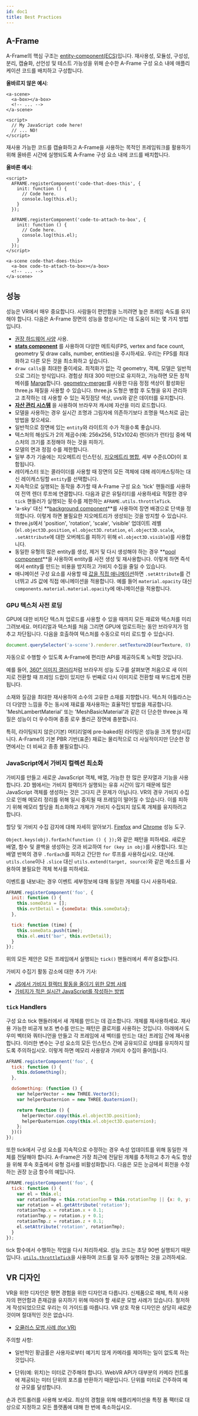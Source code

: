 ```yaml
---
id: doc1
title: Best Practices
---
```


<!-- md 에러 -->

## A-Frame

[ecs]: ./entity-component-system.md
[mixins]: ../core/mixins.md
[template]: https://github.com/supermedium/superframe/tree/master/components/template/

A-Frame의 핵심 구조는 [entity-component(ECS)][ecs]입니다. 재사용성, 모듈성, 구성성, 분리, 캡슐화, 선언성 및 테스트 가능성을 위해 순수한 A-Frame 구성 요소 내에 애플리케이션
코드를 배치하고 구성합니다.

**올바르지 않은 예시**:

```
<a-scene>
  <a-box></a-box>
  <!-- ... -->
</a-scene>

<script>
  // My JavaScript code here!
  // ... NO!
</script>
```

재사용 가능한 코드를 캡슐화하고 A-Frame을 사용하는 목적인 프레임워크를 활용하기 위해 올바른 시간에 실행되도록 A-Frame 구성 요소 내에 코드를 배치합니다.

**올바른 예시**:

```
<script>
  AFRAME.registerComponent('code-that-does-this', {
    init: function () {
      // Code here.
      console.log(this.el);
    }
  });

  AFRAME.registerComponent('code-to-attach-to-box', {
    init: function () {
      // Code here.
      console.log(this.el);
    }
  });
</script>

<a-scene code-that-does-this>
  <a-box code-to-attach-to-box></a-box>
  <!-- ... -->
</a-scene>
```

## 성능

[animation]: ../components/animation.md#direct-values-through-object3d-and-components
[asm]: ../core/asset-management-system.md
[hardware]: ./vr-headsets-and-webvr-browsers.md
[stats]: ../components/stats.md
[pool]: ../components/pool.md
[background]: ../components/background.md
[geometrymerger]: https://www.npmjs.com/package/aframe-geometry-merger-component


성능은 VR에서 매우 중요합니다. 사람들이 편안함을 느끼려면 높은 프레임 속도를 유지해야 합니다. 다음은 A-Frame 장면의 성능을 향상시키는 데 도움이 되는 몇 가지 방법입니다.

- [권장 하드웨어 사양][hardware] 사용.
- **[stats component][stats]** 를 사용하여 다양한 메트릭(FPS, vertex and face count, geometry 및 draw calls, number, entities)을 주시하세요. 우리는 FPS를 최대화하고 다른 모든 것을 최소화하고 싶습니다.
- `draw calls`을 최대한 줄이세요. 최적화가 없는 각 geometry, 객체, 모델은 일반적으로 그리는 방식입니다. 경험상 최대 300 미만으로 유지하고, 가능하면 모든 정적 메쉬를 [Marge][geometrymerger]합니다. [geometry-merger][geometrymerger]를 사용한 다음 정점 색상이 활성화된 three.js 재질을 사용할 수 있습니다. three.js 도형은 병합 후 도형을 유지 관리하고 조작하는 데 사용할 수 있는 꼭짓점당 색상, uvs와 같은 데이터를 유지합니다.
- **[자산 관리 시스템][asm]** 을 사용하여 브라우저 캐시에 자산을 미리 로드합니다.
- 모델을 사용하는 경우 실시간 조명과 그림자에 의존하기보다 조명을 텍스처로 굽는 방법을 찾으세요.
- 일반적으로 장면에 있는 `entity`와 라이트의 수가 적을수록 좋습니다.
- 텍스처의 해상도가 2의 제곱수(예: 256x256, 512x1024) 렌더러가 런타임 중에 텍스처의 크기를 조정해야 하는 것을 피하기.
- 모델의 면과 정점 수를 제한합니다.
- 일부 추가 기술에는 지오메트리 인스턴싱, [지오메트리 병합][geometrymerger], 세부 수준(LOD)이 포함됩니다.
- 레이캐스터 또는 콜라이더를 사용할 때 장면의 모든 객체에 대해 레이캐스팅하는 대신 레이캐스팅할 `entity`를 선택합니다.
- 지속적으로 실행되는 동작을 추가할 때 A-Frame 구성 요소 'tick' 핸들러를 사용하여 전역 렌더 루프에 연결합니다. 다음과 같은 유틸리티를 사용하세요
  적절한 경우 `tick` 핸들러가 실행되는 횟수를 제한하는 `AFRAME.utils.throttleTick`.
- 'a-sky' 대신 **[background component][background]**를 사용하여 장면 배경으로 단색을 정의합니다. 이렇게 하면 불필요한 지오메트리가 생성되는 것을 방지할 수 있습니다.
- three.js에서 'position', 'rotation', 'scale', 'visible' 업데이트
  레벨(`el.object3D.position`, `el.object3D.rotation`, `el.object3D.scale`,
  `.setAttribute`에 대한 오버헤드를 피하기 위해 `el.object3D.visible`)를 사용합니다.
- 동일한 유형의 많은 entity를 생성, 제거 및 다시 생성해야 하는 경우 **[pool component][pool]**을 사용하여 entity를 사전 생성 및 재사용합니다. 이렇게 하면 즉석에서 entity를 만드는 비용을 방지하고 가비지 수집을 줄일 수 있습니다.
- 애니메이션 구성 요소를 사용할 때 [값을 직접 애니메이션][animation]하면 `.setAttribute`를 건너뛰고 JS 값에 직접 애니메이션을 적용합니다.
  예를 들어 `material.opacity` 대신 `components.material.material.opacity`에 애니메이션을 적용합니다.

### GPU 텍스처 사전 로딩

GPU에 대한 비차단 텍스처 업로드를 사용할 수 있을 때까지 모든 재료와 텍스처를 미리 그려보세요. 머티리얼과 텍스처를 처음 그리면 GPU에 업로드하는 동안 브라우저가 멈추고 차단됩니다. 다음을 호출하여 텍스처를 수동으로 미리 로드할 수 있습니다.

```js
document.querySelector('a-scene').renderer.setTexture2D(ourTexture, 0);
```

자동으로 수행할 수 있도록 A-Frame에 편리한 API를 제공하도록 노력할 것입니다.

[360]: https://aframe-360-gallery.glitch.me

예를 들어, [360&deg; 이미지 갤러리][360]처럼 브라우저 성능 도구를 살펴보면 처음으로 새 이미지로 전환할 때 프레임 드랍이 있지만 두 번째로 다시 이미지로 전환할 때 부드럽게 전환됩니다.

소재와 질감을 최대한 재사용하여 소수의 고유한 소재를 지향합니다. 텍스처 아틀라스는 더 다양한 느낌을 주는 동시에 재료를 재사용하는 효율적인 방법을 제공합니다. 'MeshLambertMaterial' 또는 'MeshBasicMaterial'과 같은 더 단순한 three.js 재질은 성능이 더 우수하며 종종 로우 폴리곤 장면에 충분합니다.

특히, 라이팅되지 않은(기본) 머티리얼에 pre-baked된 라이팅은
성능을 크게 향상시킵니다. A-Frame의 기본 PBR 기반(표준) 재료는 물리적으로 더 사실적이지만 단순한 장면에서는 더 비싸고 종종 불필요합니다.

### JavaScript에서 가비지 컬렉션 최소화

[firefox-alloc]: https://developer.mozilla.org/en-US/docs/Tools/Performance/Allocations
[chrome-alloc]: https://developers.google.com/web/tools/chrome-devtools/memory-problems/#spot_frequent_garbage_collections

가비지를 만들고 새로운 JavaScript 객체, 배열, 가능한 한 많은 문자열과 기능을 사용합니다. 2D 웹에서는 가비지 컬렉터가 실행되는 유휴 시간이 많기 때문에 많은 JavaScript 객체를 생성하는 것은 그다지 큰 문제가 아닙니다. VR의 경우 가비지 수집으로 인해 메모리 정리를 위해 일시 중지될 때 프레임이 떨어질 수 있습니다. 이를 피하기 위해 메모리 할당을 최소화하고 개체가 가비지 수집되지 않도록 개체를 유지하려고 합니다.

할당 및 가비지 수집 감지에 대해 자세히 알아보기.
[Firefox][firefox-alloc] and [Chrome][chrome-alloc] 성능 도구.

`Object.keys(obj).forEach(function () { });`와 같은 패턴을 피하세요.
새로운 배열, 함수 및 콜백을 생성하는 것과 비교하여 `for (key in obj)`를 사용합니다. 또는 배열 반복의 경우 `.forEach`를 피하고 간단한 `for` 루프를 사용하십시오.
대신에. `utils.clone`이나 `.slice` 대신 `utils.extend(target, source)`와 같은 메소드를 사용하여 불필요한 객체 복사를 피하세요.

이벤트를 내보내는 경우 이벤트 세부정보에 대해 동일한 개체를 다시 사용하세요.

```js
AFRAME.registerComponent('foo', {
  init: function () {
    this.someData = [];
    this.evtDetail = {someData: this.someData};
  },

  tick: function (time) {
    this.someData.push(time);
    this.el.emit('bar', this.evtDetail);
  }
});
```

위의 모든 제안은 모든 프레임에서 실행되는 `tick()` 핸들러에서 _특히_ 중요합니다.

가비지 수집기 활동 감소에 대한 추가 기사:

- [JS에서 가비지 컬렉터 활동을 줄이기 위한 모범 사례](https://stackoverflow.com/questions/18364175/best-practices-for-reducing-garbage-collector-activity-in-javascript)
- [가비지가 적은 실시간 JavaScript를 작성하는 방법](https://www.construct.net/en/blogs/construct-official-blog-1/how-to-write-low-garbage-real-time-javascript-761)

### `tick` Handlers

[throttle]: ../core/utils.html#aframe-utils-throttletick-function-t-dt-minimuminterval-optionalcontext

구성 요소 tick 핸들러에서 새 개체를 만드는 데 검소합니다. 개체를 재사용하세요. 재사용 가능한 비공개 보조 변수를 만드는 패턴은 클로저를 사용하는 것입니다. 아래에서 도우미 벡터와 쿼터니언을 만들고 각 프레임에 새 벡터를 만드는 대신 프레임 간에 재사용합니다. 이러한 변수는 구성 요소의 모든 인스턴스 간에 공유되므로 상태를 유지하지 않도록 주의하십시오. 이렇게 하면 메모리 사용량과 가비지 수집이 줄어듭니다.

```js
AFRAME.registerComponent('foo', {
  tick: function () {
    this.doSomething();
  },

  doSomething: (function () {
    var helperVector = new THREE.Vector3();
    var helperQuaternion = new THREE.Quaternion();

    return function () {
      helperVector.copy(this.el.object3D.position);
      helperQuaternion.copy(this.el.object3D.quaternion);
    };
  })()
});
```

또한 tick에서 구성 요소를 지속적으로 수정하는 경우 속성 업데이트를 위해 동일한 개체를 전달해야 합니다. A-Frame은 가장 최근에 전달된 개체를 추적하고 추가 속도 향상을 위해 후속 호출에서 유형 검사를 비활성화합니다. 다음은 모든 눈금에서 회전을 수정하는 권장 눈금 함수의 예입니다.

```js
AFRAME.registerComponent('foo', {
  tick: function () {
    var el = this.el;
    var rotationTmp = this.rotationTmp = this.rotationTmp || {x: 0, y: 0, z: 0};
    var rotation = el.getAttribute('rotation');
    rotationTmp.x = rotation.x + 0.1;
    rotationTmp.y = rotation.y + 0.1;
    rotationTmp.z = rotation.z + 0.1;
    el.setAttribute('rotation', rotationTmp);
  }
});
```

tick 함수에서 수행하는 작업을 다시 처리하세요.
성능 코드는 초당 90번 실행되기 때문입니다. [`utils.throttleTick`][throttle]을 사용하여 코드를 덜 자주 실행하는 것을 고려하세요.

## VR 디자인

[oculus]: https://developer.oculus.com/design/latest/concepts/book-bp/

VR을 위한 디자인은 평면 경험을 위한 디자인과 다릅니다. 신제품으로
매체, 특히 사용자의 편안함과 존재감을 유지하기 위해 따라야 할 새로운 모범 사례가 있습니다. 철저하게 작성되었으므로 우리는 이 가이드를 따릅니다. VR 상호 작용 디자인은 상당히 새로운 것이며 절대적인 것은 없습니다.

- [오큘러스 모범 사례 (for VR)][oculus]

주의할 사항:

- 일반적인 황금률은 사용자로부터 예기치 않게 카메라를 제어하는 일이 없도록 하는 것입니다.

- 단위(예: 위치)는 미터로 간주해야 합니다. WebVR API가 대부분의 카메라 컨트롤에 제공되는 미터 단위의 포즈를 반환하기 때문입니다. 단위를 미터로 간주하여 예상 규모를 달성합니다.

손과 컨트롤러를 사용해 보세요. 최상의 경험을 위해 애플리케이션을 특정 폼 팩터로 대상으로 지정하고 모든 플랫폼에 대해 한 번에 축소하십시오.